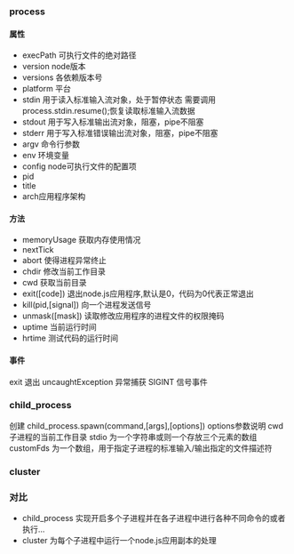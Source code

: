 ### process
#### 属性
* execPath 可执行文件的绝对路径
* version node版本
* versions 各依赖版本号
* platform  平台
* stdin 用于读入标准输入流对象，处于暂停状态 需要调用process.stdin.resume();恢复读取标准输入流数据
* stdout 用于写入标准输出流对象，阻塞，pipe不阻塞
* stderr 用于写入标准错误输出流对象，阻塞，pipe不阻塞
* argv 命令行参数
* env 环境变量
* config node可执行文件的配置项
* pid
* title
* arch应用程序架构
#### 方法
* memoryUsage 获取内存使用情况
* nextTick
* abort 使得进程异常终止
* chdir 修改当前工作目录
* cwd    获取当前目录
* exit([code]) 退出node.js应用程序,默认是0，代码为0代表正常退出
* kill(pid,[signal]) 向一个进程发送信号
* unmask([mask]) 读取修改应用程序的进程文件的权限掩码
* uptime 当前运行时间
* hrtime 测试代码的运行时间
#### 事件
exit 退出
uncaughtException 异常捕获
SIGINT 信号事件

### child_process
创建
child_process.spawn(command,[args],[options])
options参数说明
    cwd 子进程的当前工作目录
    stdio 为一个字符串或则一个存放三个元素的数组
    customFds 为一个数组，用于指定子进程的标准输入/输出指定的文件描述符




### cluster
### 对比
* child_process 实现开启多个子进程并在各子进程中进行各种不同命令的或者执行...
* cluster 为每个子进程中运行一个node.js应用副本的处理